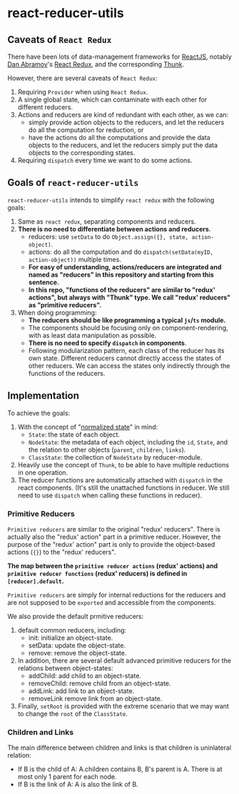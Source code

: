 # react-reducer-utils

## Caveats of `React Redux`

There have been lots of data-management frameworks for [ReactJS](https://react.dev/), notably
[Dan Abramov](https://github.com/gaearon)'s [React Redux](https://github.com/reduxjs/react-redux),
and the corresponding [Thunk](https://github.com/reduxjs/redux-thunk).

However, there are several caveats of `React Redux`:
1. Requiring `Provider` when using `React Redux`.
2. A single global state, which can contaminate with each other for different reducers.
3. Actions and reducers are kind of redundant with each other, as we can:
    * simply provide action objects to the reducers, and let the reducers do all the computation for reduction, or
    * have the actions do all the computations and provide the data objects to the reducers, and let the reducers simply put the data objects to the corresponding states.
4. Requiring `dispatch` every time we want to do some actions.

## Goals of `react-reducer-utils`

`react-reducer-utils` intends to simplify `react redux` with the following goals:
1. Same as `react redux`, separating components and reducers.
2. **There is no need to differentiate between actions and reducers**.
    * reducers: use `setData` to do `Object.assign({}, state, action-object)`.
    * actions: do all the computation and do `dispatch(setData(myID, action-object))` multiple times.
    * **For easy of understanding, actions/reducers are integrated and named as "reducers" in this repository and starting from this sentence.**
    * **In this repo, "functions of the reducers" are similar to "redux' actions", but always with "Thunk" type. We call "redux' reducers" as "primitive reducers".**
3. When doing programming:
    * **The reducers should be like programming a typical `js`/`ts` module.**
    * The components should be focusing only on component-rendering, with as least data manipulation as possible.
    * **There is no need to specify `dispatch` in components**.
    * Following modularization pattern, each class of the reducer has its own state. Different reducers cannot directly access the states of other reducers. We can access the states only indirectly through the functions of the reducers.

## Implementation

To achieve the goals:
1. With the concept of "[normalized state](https://redux.js.org/usage/structuring-reducers/normalizing-state-shape)" in mind:
    * `State`: the state of each object.
    * `NodeState`: the metadata of each object, including the `id`, `State`, and the relation to other objects (`parent`, `children`, `links`).
    * `ClassState`: the collection of `NodeState` by reducer-module.
2. Heavily use the concept of `Thunk`, to be able to have multiple reductions in one operation.
3. The reducer functions are automatically attached with `dispatch` in the react components. (It's still the unattached functions in reducer. We still need to use `dispatch` when calling these functions in reducer).

### Primitive Reducers

`Primitive reducers` are similar to the original "redux' reducers".
There is actually also the "redux' action" part in a primitive reducer.
However, the purpose of the "redux' action" part is only to provide
the object-based actions (`{}`) to the "redux' reducers".

**The map between the `primitive reducer actions` (redux' actions)
and `primitive reducer functions` (redux' reducers)
is defined in `[reducer].default`.**

`Primitive reducers` are simply for internal reductions for the reducers
and are not supposed to be `exported` and accessible from the components.

We also provide the default prmitive reducers:
1. default common reducers, including:
    * init: initialize an object-state.
    * setData: update the object-state.
    * remove: remove the object-state.
2. In addition, there are several default advanced primitive reducers for the relations between object-states:
    * addChild: add child to an object-state.
    * removeChild: remove child from an object-state.
    * addLink: add link to an object-state.
    * removeLink remove link from an object-state.
3. Finally, `setRoot` is provided with the extreme scenario that we may want to change the `root` of the `ClassState`.

### Children and Links

The main difference between children and links
is that children is uninlateral relation:

* If B is the child of A: A.children contains B, B's parent is A. There is at most only 1 parent for each node.
* If B is the link of A: A is also the link of B.

